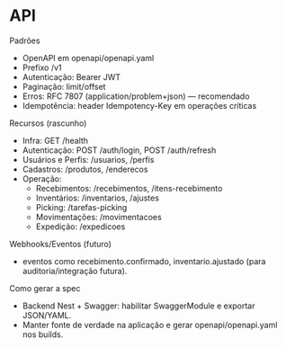 # API

Padrões
- OpenAPI em openapi/openapi.yaml
- Prefixo /v1
- Autenticação: Bearer JWT
- Paginação: limit/offset
- Erros: RFC 7807 (application/problem+json) — recomendado
- Idempotência: header Idempotency-Key em operações críticas

Recursos (rascunho)
- Infra: GET /health
- Autenticação: POST /auth/login, POST /auth/refresh
- Usuários e Perfis: /usuarios, /perfis
- Cadastros: /produtos, /enderecos
- Operação:
  - Recebimentos: /recebimentos, /itens-recebimento
  - Inventários: /inventarios, /ajustes
  - Picking: /tarefas-picking
  - Movimentações: /movimentacoes
  - Expedição: /expedicoes

Webhooks/Eventos (futuro)
- eventos como recebimento.confirmado, inventario.ajustado (para auditoria/integração futura).

Como gerar a spec
- Backend Nest + Swagger: habilitar SwaggerModule e exportar JSON/YAML.
- Manter fonte de verdade na aplicação e gerar openapi/openapi.yaml nos builds.
